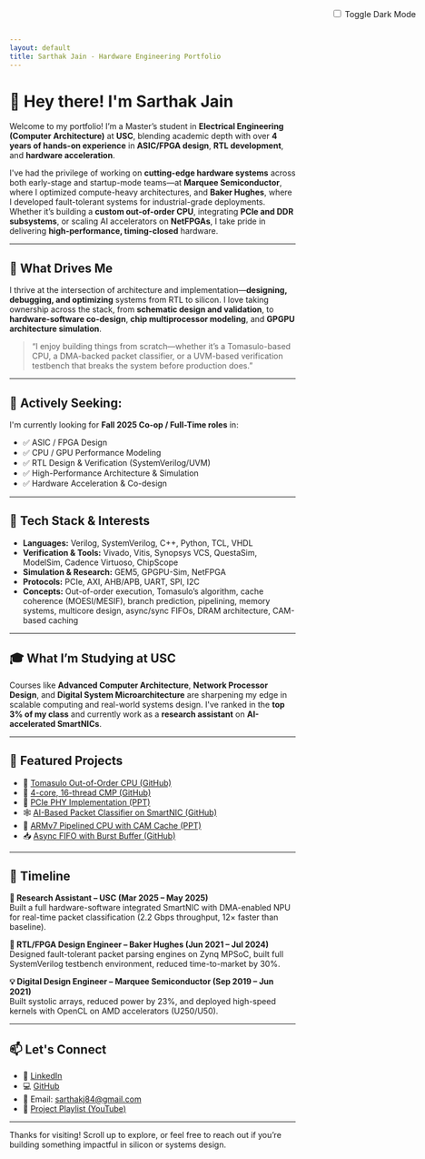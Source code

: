 ```yaml
---
layout: default
title: Sarthak Jain - Hardware Engineering Portfolio
---
```

<link rel="stylesheet" href="/custom.css">

<style>
/* Light/Dark Mode Toggle */
body.light-mode {
  background-color: #ffffff;
  color: #000000;
}
body.dark-mode {
  background-color: #0f0f0f;
  color: #f0f0f0;
}
.toggle-container {
  position: fixed;
  top: 1rem;
  right: 1rem;
}
.toggle-container label {
  cursor: pointer;
  font-size: 0.9rem;
}
</style>

<div class="toggle-container">
  <label>
    <input type="checkbox" id="modeToggle"> Toggle Dark Mode
  </label>
</div>

<script>
  const toggle = document.getElementById('modeToggle');
  toggle.addEventListener('change', function() {
    document.body.classList.toggle('dark-mode');
    document.body.classList.toggle('light-mode');
  });
  document.body.classList.add('light-mode');
</script>

# 👋 Hey there! I'm Sarthak Jain

Welcome to my portfolio! I’m a Master’s student in **Electrical Engineering (Computer Architecture)** at **USC**, blending academic depth with over **4 years of hands-on experience** in **ASIC/FPGA design**, **RTL development**, and **hardware acceleration**.

I've had the privilege of working on **cutting-edge hardware systems** across both early-stage and startup-mode teams—at **Marquee Semiconductor**, where I optimized compute-heavy architectures, and **Baker Hughes**, where I developed fault-tolerant systems for industrial-grade deployments. Whether it’s building a **custom out-of-order CPU**, integrating **PCIe and DDR subsystems**, or scaling AI accelerators on **NetFPGAs**, I take pride in delivering **high-performance, timing-closed** hardware.

---

## 🚀 What Drives Me

I thrive at the intersection of architecture and implementation—**designing, debugging, and optimizing** systems from RTL to silicon. I love taking ownership across the stack, from **schematic design and validation**, to **hardware-software co-design**, **chip multiprocessor modeling**, and **GPGPU architecture simulation**.

> “I enjoy building things from scratch—whether it’s a Tomasulo-based CPU, a DMA-backed packet classifier, or a UVM-based verification testbench that breaks the system before production does.”

---

## 🎯 Actively Seeking:

I'm currently looking for **Fall 2025 Co-op / Full-Time roles** in:
- ✅ ASIC / FPGA Design  
- ✅ CPU / GPU Performance Modeling  
- ✅ RTL Design & Verification (SystemVerilog/UVM)  
- ✅ High-Performance Architecture & Simulation  
- ✅ Hardware Acceleration & Co-design

---

## 🧠 Tech Stack & Interests

- **Languages:** Verilog, SystemVerilog, C++, Python, TCL, VHDL  
- **Verification & Tools:** Vivado, Vitis, Synopsys VCS, QuestaSim, ModelSim, Cadence Virtuoso, ChipScope  
- **Simulation & Research:** GEM5, GPGPU-Sim, NetFPGA  
- **Protocols:** PCIe, AXI, AHB/APB, UART, SPI, I2C  
- **Concepts:** Out-of-order execution, Tomasulo’s algorithm, cache coherence (MOESI/MESIF), branch prediction, pipelining, memory systems, multicore design, async/sync FIFOs, DRAM architecture, CAM-based caching  

---

## 🎓 What I’m Studying at USC

Courses like **Advanced Computer Architecture**, **Network Processor Design**, and **Digital System Microarchitecture** are sharpening my edge in scalable computing and real-world systems design. I've ranked in the **top 3% of my class** and currently work as a **research assistant** on **AI-accelerated SmartNICs**.

---

## 🔧 Featured Projects

- 🧠 [Tomasulo Out-of-Order CPU (GitHub)](https://github.com/SARTHAK-JAIN-ASIC/EE533/tree/main/OoO_CPU_Tomasulo)
- 🚀 [4-core, 16-thread CMP (GitHub)](https://github.com/SARTHAK-JAIN-ASIC/EE533/tree/main/Chip_Multiprocessor_4Core_16Thread)
- 🧲 [PCIe PHY Implementation (PPT)](https://github.com/SARTHAK-JAIN-ASIC/EE533/blob/main/PCIe_PHY_Project/PCIe_PHY_SarthakJain.pdf)
- 🕸 [AI-Based Packet Classifier on SmartNIC (GitHub)](https://github.com/SARTHAK-JAIN-ASIC/EE533/tree/main/AI_based_Network_Classification_NPU_Project/final_v6)
- 🧮 [ARMv7 Pipelined CPU with CAM Cache (PPT)](https://github.com/SARTHAK-JAIN-ASIC/EE533/blob/main/ARMv7_CPU_with_CAM_Cache/Presentation_ARMv7_Sarthak.pdf)
- 📥 [Async FIFO with Burst Buffer (GitHub)](https://github.com/SARTHAK-JAIN-ASIC/EE533/tree/main/Async_FIFO_with_LowLatencyBurstBuffer)

---

## 📅 Timeline

**🔬 Research Assistant – USC (Mar 2025 – May 2025)**  
Built a full hardware-software integrated SmartNIC with DMA-enabled NPU for real-time packet classification (2.2 Gbps throughput, 12× faster than baseline).

**💼 RTL/FPGA Design Engineer – Baker Hughes (Jun 2021 – Jul 2024)**  
Designed fault-tolerant packet parsing engines on Zynq MPSoC, built full SystemVerilog testbench environment, reduced time-to-market by 30%.

**💡 Digital Design Engineer – Marquee Semiconductor (Sep 2019 – Jun 2021)**  
Built systolic arrays, reduced power by 23%, and deployed high-speed kernels with OpenCL on AMD accelerators (U250/U50).

---

## 📫 Let's Connect

- 💼 [LinkedIn](https://www.linkedin.com/in/sarthak-jain-ms-ee/)
- 💻 [GitHub](https://github.com/SARTHAK-JAIN-ASIC)
- 📧 Email: sarthakj84@gmail.com  
- 🎥 [Project Playlist (YouTube)](https://youtube.com/playlist?list=PLLlDYTD17uuSVnh_l-IZ8kwdkERV3T-qU&si=0SrZ2BsS0m5h0ENy)

---

Thanks for visiting! Scroll up to explore, or feel free to reach out if you’re building something impactful in silicon or systems design.
